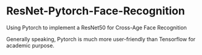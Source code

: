 # ResNet-Pytorch-Face-Recognition
Using Pytorch to implement a ResNet50 for Cross-Age Face Recognition

Generally speaking, Pytorch is much more user-friendly than Tensorflow for academic purpose.
